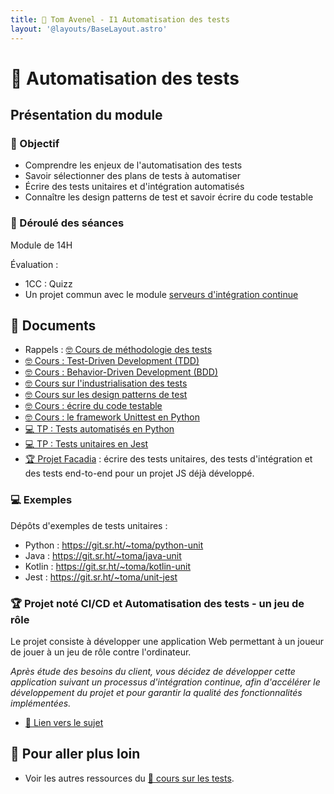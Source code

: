 ```yaml
---
title: 🧪 Tom Avenel - I1 Automatisation des tests
layout: '@layouts/BaseLayout.astro'
---
```


# 🧪 Automatisation des tests

## Présentation du module

### 🎯 Objectif
 
- Comprendre les enjeux de l'automatisation des tests
- Savoir sélectionner des plans de tests à automatiser
- Écrire des tests unitaires et d'intégration automatisés
- Connaître les design patterns de test et savoir écrire du code testable

### 📅 Déroulé des séances

Module de 14H

Évaluation : 

- 1CC : Quizz
- Un projet commun avec le module [serveurs d'intégration continue](/promotions/epsi/epsi-i1-cda-ci)

## 📑 Documents

- Rappels : [🤓 Cours de méthodologie des tests](/cours/tests/methodo/cours-methodo-tests)
- [🤓 Cours : Test-Driven Development (TDD)](/cours/tests/methodo/cours-tdd)
- [🤓 Cours : Behavior-Driven Development (BDD)](/cours/tests/methodo/cours-bdd)
- [🤓 Cours sur l'industrialisation des tests](/cours/tests/methodo/indus-tests-cours)
- [🤓 Cours sur les design patterns de test](/cours/tests/methodo/patterns-cours)
- [🤓 Cours : écrire du code testable](/cours/tests/methodo/ecrire-code-testable-cours)
- [🤓 Cours : le framework Unittest en Python](/cours/tests/unit/python/cours-python-unittest)
- [💻 TP : Tests automatisés en Python](/cours/tests/unit/python/tp-python-tests)
- [💻 TP : Tests unitaires en Jest](/cours/tests/unit/jest/tp-jest)
- [🏆 Projet Facadia](/cours/tests/projet_facadia) : écrire des tests unitaires, des tests d'intégration et des tests end-to-end pour un projet JS déjà développé.

### 💻 Exemples

Dépôts d'exemples de tests unitaires :

- Python : <https://git.sr.ht/~toma/python-unit>
- Java : <https://git.sr.ht/~toma/java-unit>
- Kotlin : <https://git.sr.ht/~toma/kotlin-unit>
- Jest : <https://git.sr.ht/~toma/unit-jest>

### 🏆 Projet noté CI/CD et Automatisation des tests - un jeu de rôle

Le projet consiste à développer une application Web permettant à un joueur de jouer à un jeu de rôle contre l'ordinateur.

_Après étude des besoins du client, vous décidez de développer cette application suivant un processus d'intégration continue, afin d'accélérer le développement du projet et pour garantir la qualité des fonctionnalités implémentées._

- [📄 Lien vers le sujet](/cours/tests/projet_jeu_roles_tests_et_ci)

## 🚀 Pour aller plus loin

- Voir les autres ressources du [🧪 cours sur les tests](/cours/tests).
